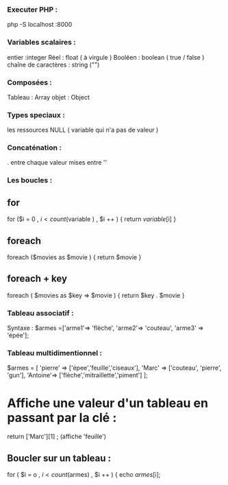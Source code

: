 ### Executer PHP : 
php -S localhost :8000 
### Variables scalaires : 
entier :integer 
Réel : float ( à virgule ) 
Booléen : boolean ( true / false ) 
chaîne de caractères : string ("") 
### Composées : 
Tableau : Array 
objet : Object 
### Types speciaux : 
les ressources 
NULL ( variable qui n'a pas de valeur ) 
### Concaténation : 
. entre chaque valeur mises entre '' 
### Les boucles : 
## for 
for ($i = 0 , $i < count ($variable ) , $i ++ ) 
{ return $variable[$i] }
## foreach 
foreach ($movies as $movie ) {
return $movie }
## foreach + key
foreach ( $movies as $key => $movie ) 
{ return $key . $movie 
}
### Tableau associatif : 
Syntaxe : 
$armes =['arme1'=> 'flèche',
         'arme2'=> 'couteau', 
          'arme3' => 'épée'];
          
### Tableau multidimentionnel : 

$armes = [ 'pierre' => ['épee','feuille','ciseaux'],
          'Marc' => ['couteau', 'pierre', 'gun'],
         'Antoine'=> ['flèche','mitraillette','piment']
         ];
# Affiche une valeur d'un tableau en passant par la clé : 
return ['Marc'][1] ; (affiche 'feuille')

## Boucler sur un tableau :

for ( $i = o , $i < count($armes) , $i ++ ) {
echo $armes[$i];
